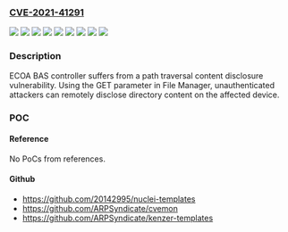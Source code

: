 ### [CVE-2021-41291](https://cve.mitre.org/cgi-bin/cvename.cgi?name=CVE-2021-41291)
![](https://img.shields.io/static/v1?label=Product&message=ECS%20Router%20Controller%20ECS%20(FLASH)&color=blue)
![](https://img.shields.io/static/v1?label=Product&message=Graphic%20Control%20Software&color=blue)
![](https://img.shields.io/static/v1?label=Product&message=RiskBuster%20System%20RB%203.0.0&color=blue)
![](https://img.shields.io/static/v1?label=Product&message=RiskBuster%20System%20TRANE%201.0&color=blue)
![](https://img.shields.io/static/v1?label=Product&message=RiskBuster%20Terminator%20E6L45&color=blue)
![](https://img.shields.io/static/v1?label=Product&message=RiskTerminator&color=blue)
![](https://img.shields.io/static/v1?label=Product&message=SmartHome%20II%20E9246&color=blue)
![](https://img.shields.io/static/v1?label=Version&message=%3F%3E%200%20&color=brighgreen)
![](https://img.shields.io/static/v1?label=Vulnerability&message=CWE-22%20Improper%20Limitation%20of%20a%20Pathname%20to%20a%20Restricted%20Directory%20('Path%20Traversal')&color=brighgreen)

### Description

ECOA BAS controller suffers from a path traversal content disclosure vulnerability. Using the GET parameter in File Manager, unauthenticated attackers can remotely disclose directory content on the affected device.

### POC

#### Reference
No PoCs from references.

#### Github
- https://github.com/20142995/nuclei-templates
- https://github.com/ARPSyndicate/cvemon
- https://github.com/ARPSyndicate/kenzer-templates


